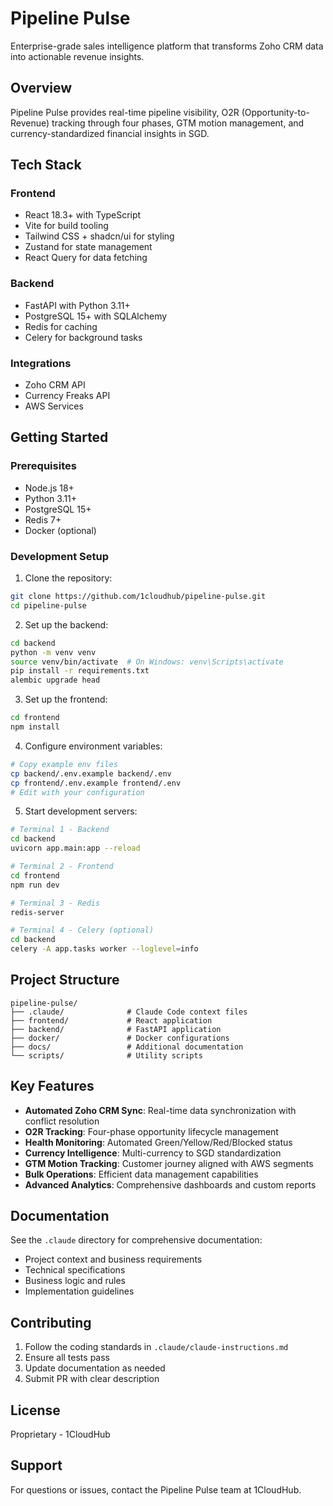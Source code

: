 # Pipeline Pulse

Enterprise-grade sales intelligence platform that transforms Zoho CRM data into actionable revenue insights.

## Overview

Pipeline Pulse provides real-time pipeline visibility, O2R (Opportunity-to-Revenue) tracking through four phases, GTM motion management, and currency-standardized financial insights in SGD.

## Tech Stack

### Frontend

- React 18.3+ with TypeScript
- Vite for build tooling
- Tailwind CSS + shadcn/ui for styling
- Zustand for state management
- React Query for data fetching

### Backend

- FastAPI with Python 3.11+
- PostgreSQL 15+ with SQLAlchemy
- Redis for caching
- Celery for background tasks

### Integrations

- Zoho CRM API
- Currency Freaks API
- AWS Services

## Getting Started

### Prerequisites

- Node.js 18+
- Python 3.11+
- PostgreSQL 15+
- Redis 7+
- Docker (optional)

### Development Setup

1. Clone the repository:

```bash
git clone https://github.com/1cloudhub/pipeline-pulse.git
cd pipeline-pulse
```

2. Set up the backend:

```bash
cd backend
python -m venv venv
source venv/bin/activate  # On Windows: venv\Scripts\activate
pip install -r requirements.txt
alembic upgrade head
```

3. Set up the frontend:

```bash
cd frontend
npm install
```

4. Configure environment variables:

```bash
# Copy example env files
cp backend/.env.example backend/.env
cp frontend/.env.example frontend/.env
# Edit with your configuration
```

5. Start development servers:

```bash
# Terminal 1 - Backend
cd backend
uvicorn app.main:app --reload

# Terminal 2 - Frontend
cd frontend
npm run dev

# Terminal 3 - Redis
redis-server

# Terminal 4 - Celery (optional)
cd backend
celery -A app.tasks worker --loglevel=info
```

## Project Structure

```
pipeline-pulse/
├── .claude/              # Claude Code context files
├── frontend/             # React application
├── backend/              # FastAPI application
├── docker/               # Docker configurations
├── docs/                 # Additional documentation
└── scripts/              # Utility scripts
```

## Key Features

- **Automated Zoho CRM Sync**: Real-time data synchronization with conflict resolution
- **O2R Tracking**: Four-phase opportunity lifecycle management
- **Health Monitoring**: Automated Green/Yellow/Red/Blocked status
- **Currency Intelligence**: Multi-currency to SGD standardization
- **GTM Motion Tracking**: Customer journey aligned with AWS segments
- **Bulk Operations**: Efficient data management capabilities
- **Advanced Analytics**: Comprehensive dashboards and custom reports

## Documentation

See the `.claude` directory for comprehensive documentation:

- Project context and business requirements
- Technical specifications
- Business logic and rules
- Implementation guidelines

## Contributing

1. Follow the coding standards in `.claude/claude-instructions.md`
2. Ensure all tests pass
3. Update documentation as needed
4. Submit PR with clear description

## License

Proprietary - 1CloudHub

## Support

For questions or issues, contact the Pipeline Pulse team at 1CloudHub.
